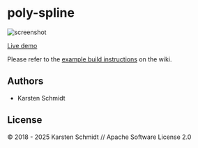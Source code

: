 # poly-spline

![screenshot](https://raw.githubusercontent.com/thi-ng/umbrella/develop/assets/examples/poly-spline.png)

[Live demo](http://demo.thi.ng/umbrella/poly-spline/)

Please refer to the [example build instructions](https://github.com/thi-ng/umbrella/wiki/Example-build-instructions) on the wiki.

## Authors

- Karsten Schmidt

## License

&copy; 2018 - 2025 Karsten Schmidt // Apache Software License 2.0
